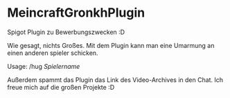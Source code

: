 # MeincraftGronkhPlugin
Spigot Plugin zu Bewerbungszwecken  :D

Wie gesagt, nichts Großes.
Mit dem Plugin kann man eine Umarmung an einen anderen spieler schicken.

Usage: /hug *Spielername*

Außerdem spammt das Plugin das Link des Video-Archives in den Chat.
Ich freue mich auf die großen Projekte :D
